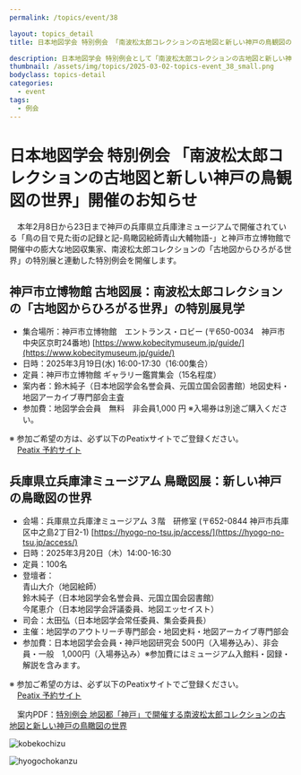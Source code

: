 ```yaml
---
permalink: /topics/event/38

layout: topics_detail
title: 日本地図学会 特別例会 「南波松太郎コレクションの古地図と新しい神戸の鳥観図の世界」

description: 日本地図学会 特別例会として「南波松太郎コレクションの古地図と新しい神戸の鳥観図の世界」を、3月19日（水）および20日（木）に開催します。
thumbnail: /assets/img/topics/2025-03-02-topics-event_38_small.png
bodyclass: topics-detail
categories:
  - event
tags:
  - 例会
---
```


# 日本地図学会 特別例会 「南波松太郎コレクションの古地図と新しい神戸の鳥観図の世界」開催のお知らせ

　本年2月8日から23日まで神戸の兵庫県立兵庫津ミュージアムで開催されている「鳥の目で見た街の記録と記-鳥瞰図絵師青山大輔物語-」と神戸市立博物館で開催中の膨大な地図収集家、南波松太郎コレクションの「古地図からひろがる世界」の特別展と連動した特別例会を開催します。

## 神戸市立博物館 古地図展：南波松太郎コレクションの「古地図からひろがる世界」の特別展見学
* 集合場所：神戸市立博物館　エントランス・ロビー (〒650-0034　神戸市中央区京町24番地) [https://www.kobecitymuseum.jp/guide/](https://www.kobecitymuseum.jp/guide/)
* 日時：2025年3月19日(水) 16:00-17:30（16:00集合）
* 定員：神戸市立博物館 ギャラリー鑑賞集会（15名程度）
* 案内者：鈴木純子（日本地図学会名誉会員、元国立国会図書館）地図史料・地図アーカイブ専門部会主査
* 参加費：地図学会会員　無料　非会員1,000 円 ※入場券は別途ご購入ください。<br>

※ 参加ご希望の方は、必ず以下のPeatixサイトでご登録ください。<br>
　[Peatix 予約サイト](https://peatix.com/event/4329894/view?fbclid=IwY2xjawIyUONleHRuA2FlbQIxMAABHa16yWaWvT58cFGwmt2-7cPuxWgaliFi30xIiZ6_cfEaZrlIsbG5JdrNsA_aem_ptOL19V0gvShwoqcxvgFRg)<br>

## 兵庫県立兵庫津ミュージアム 鳥瞰図展：新しい神戸の鳥瞰図の世界
* 会場：兵庫県立兵庫津ミュージアム ３階　研修室 (〒652-0844 神戸市兵庫区中之島2丁目2-1) [https://hyogo-no-tsu.jp/access/](https://hyogo-no-tsu.jp/access/)
* 日時：2025年3月20日（木）14:00-16:30
* 定員：100名
* 登壇者：<br>青山大介（地図絵師）<br>鈴木純子（日本地図学会名誉会員、元国立国会図書館）<br>今尾恵介（日本地図学会評議委員、地図エッセイスト）<br>
* 司会：太田弘（日本地図学会常任委員、集会委員長）
* 主催：地図学のアウトリーチ専門部会・地図史料・地図アーカイブ専門部会
* 参加費：日本地図学会会員・神戸地図研究会 500円（入場券込み）、非会員・一般　1,000円（入場券込み）※参加費にはミュージアム入館料・図録・解説を含みます。<br>

※ 参加ご希望の方は、必ず以下のPeatixサイトでご登録ください。<br>
　[Peatix 予約サイト](https://jcakobe.peatix.com/view?fbclid=IwY2xjawIyUPFleHRuA2FlbQIxMAABHVHMQh00BXVd_9cFjLUqfUhLyFSQbHcSCv0_GKwiMSVGRuMwx4C5QFnNhg_aem_hY__1whcL2GZLle6Uf7k3g)<br>

　案内PDF：[特別例会 地図都「神戸」で開催する南波松太郎コレクションの古地図と新しい神戸の鳥瞰図の世界](../../assets/file/event_38.pdf)<br>
<p class="main-image"><img src="../../assets/img/topics/kobekochizu.png" alt="kobekochizu" class="w-100" /></p>
<p class="main-image"><img src="../../assets/img/topics/hyogochokanzu.png" alt="hyogochokanzu" class="w-100" /></p>
